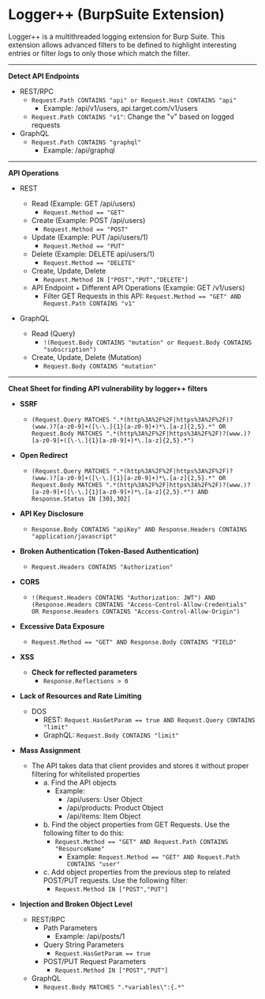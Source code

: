 # Logger++ (BurpSuite Extension)
Logger++ is a multithreaded logging extension for Burp Suite. This extension allows advanced filters to be defined to highlight interesting entries or filter logs to only those which match the filter.

-----
**Detect API Endpoints**
* REST/RPC
  * `Request.Path CONTAINS "api" or Request.Host CONTAINS "api"`
    * Example: /api/v1/users, api.target.com/v1/users
  * `Request.Path CONTAINS "v1"`: Change the "v" based on logged requests
* GraphQL
  * `Request.Path CONTAINS "graphql"`
    * Example: /api/graphql

-----
**API Operations**
* REST
  * Read (Example: GET /api/users)
    * `Request.Method == "GET"`
  * Create (Example: POST /api/users)
    * `Request.Method == "POST"`
  * Update (Example: PUT /api/users/1)
    * `Request.Method == "PUT"`
  * Delete (Example: DELETE api/users/1)
    * `Request.Method == "DELETE"`
  * Create, Update, Delete
    * `Request.Method IN ["POST","PUT","DELETE"]`
  * API Endpoint + Different API Operations (Example: GET /v1/users)
    * Filter GET Requests in this API: `Request.Method == "GET" AND Request.Path CONTAINS "v1"`
 
* GraphQL
  * Read (Query)
    * `!(Request.Body CONTAINS "mutation" or Request.Body CONTAINS "subscription")`
  * Create, Update, Delete (Mutation)
    * `Request.Body CONTAINS "mutation"`

-----
**Cheat Sheet for finding API vulnerability by logger++ filters**

* **SSRF**
  * `(Request.Query MATCHES ".*(http%3A%2F%2F|https%3A%2F%2F)?(www.)?[a-z0-9]+([\-\.]{1}[a-z0-9]+)*\.[a-z]{2,5}.*" OR Request.Body MATCHES ".*(http%3A%2F%2F|https%3A%2F%2F)?(www.)?[a-z0-9]+([\-\.]{1}[a-z0-9]+)*\.[a-z]{2,5}.*")`

* **Open Redirect**
  * `(Request.Query MATCHES ".*(http%3A%2F%2F|https%3A%2F%2F)?(www.)?[a-z0-9]+([\-\.]{1}[a-z0-9]+)*\.[a-z]{2,5}.*" OR Request.Body MATCHES ".*(http%3A%2F%2F|https%3A%2F%2F)?(www.)?[a-z0-9]+([\-\.]{1}[a-z0-9]+)*\.[a-z]{2,5}.*") AND Response.Status IN [301,302]`

* **API Key Disclosure**
  *  `Response.Body CONTAINS "apiKey" AND Response.Headers CONTAINS "application/javascript"`
 
* **Broken Authentication (Token-Based Authentication)**
  * `Request.Headers CONTAINS "Authorization"`
 
* **CORS**
  * `!(Request.Headers CONTAINS "Authorization: JWT") AND (Response.Headers CONTAINS "Access-Control-Allow-Credentials" OR Response.Headers CONTAINS "Access-Control-Allow-Origin")`

* **Excessive Data Exposure**
  * `Request.Method == "GET" AND Response.Body CONTAINS "FIELD"`
 
* **XSS**
  * **Check for reflected parameters**
    * `Response.Reflections > 0`
   
* **Lack of Resources and Rate Limiting**
  * DOS
    * REST: `Request.HasGetParam == true AND Request.Query CONTAINS "limit"`
    * GraphQL: `Request.Body CONTAINS "limit"`

* **Mass Assignment**
  * The API takes data that client provides and stores it without proper filtering for whitelisted properties
    * a. Find the API objects
      * Example:
        * /api/users: User Object
        * /api/products: Product Object
        * /api/items: Item Object
    * b. Find the object properties from GET Requests. Use the following filter to do this:
      * `Request.Method == "GET" AND Request.Path CONTAINS "ResourceName"`
        * Example: `Request.Method == "GET" AND Request.Path CONTAINS "user"`
    * c. Add object properties from the previous step to related POST/PUT requests. Use the following filter:
      * `Request.Method IN ["POST","PUT"]`

* **Injection and Broken Object Level**
  * REST/RPC
    * Path Parameters
       * Example: /api/posts/1
    * Query String Parameters
      * `Request.HasGetParam == true`
    * POST/PUT Request Parameters
      * `Request.Method IN ["POST","PUT"]`
  * GraphQL
      * `Request.Body MATCHES ".*variables\":{.*"`
